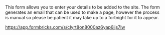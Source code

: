 This form allows you to enter your details to be added to the site. The form generates an email that can be used to make a page, however the process is manual so please be patient it may take up to a fortnight for it to appear.

https://app.formbricks.com/s/clyrt8on8000az6yap6ijs7lw 

<!-- <div style="position: relative; height:100vh; overflow:auto;"> 
  <iframe 
    src="https://app.formbricks.com/s/clyrt8on8000az6yap6ijs7lw?embed=true" 
    frameborder="0" style="position: absolute; left:0; top:0; width:100%; height:100%; border:0;">
  </iframe>
</div> -->
